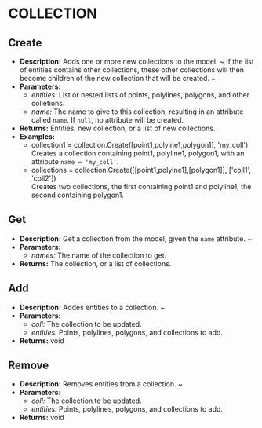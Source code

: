 # COLLECTION    

## Create  
* **Description:** Adds one or more new collections to the model.
~
If the list of entities contains other collections, these other collections will then become
children of the new collection that will be created.
~  
* **Parameters:**  
  * *entities:* List or nested lists of points, polylines, polygons, and other colletions.  
  * *name:* The name to give to this collection, resulting in an attribute called `name`. If `null`, no attribute will be created.  
* **Returns:** Entities, new collection, or a list of new collections.  
* **Examples:**  
  * collection1 = collection.Create([point1,polyine1,polygon1], 'my_coll')  
    Creates a collection containing point1, polyline1, polygon1, with an attribute `name = 'my_coll'`.  
  * collections = collection.Create([[point1,polyine1],[polygon1]], ['coll1', 'coll2'])  
    Creates two collections, the first containing point1 and polyline1, the second containing polygon1.
  
  
## Get  
* **Description:** Get a collection from the model, given the `name` attribute.
~  
* **Parameters:**  
  * *names:* The name of the collection to get.  
* **Returns:** The collection, or a list of collections.  
  
## Add  
* **Description:** Addes entities to a collection.
~  
* **Parameters:**  
  * *coll:* The collection to be updated.  
  * *entities:* Points, polylines, polygons, and collections to add.  
* **Returns:** void  
  
## Remove  
* **Description:** Removes entities from a collection.
~  
* **Parameters:**  
  * *coll:* The collection to be updated.  
  * *entities:* Points, polylines, polygons, and collections to add.  
* **Returns:** void  
  
